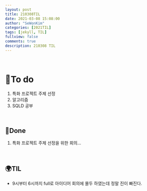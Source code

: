 ```yaml
---
layout: post
title: 210308TIL 
date: 2021-03-08 15:08:00
author: "SeWonKim"
categories: [2021TIL]
tags: [jekyll, TIL]
fullview: false
comments: true
description: 210308 TIL
---
```


&nbsp;
&nbsp;

# 🌱To do

1. 특화 프로젝트 주제 선정
2. 알고리즘 
3. SQLD 공부
   
&nbsp;
&nbsp;

## 🌳Done

1. 특화 프로젝트 주제 선정을 위한 회의...

&nbsp;
&nbsp;

## 🌍TIL

- 9시부터 6시까지 full로 아이디어 회의에 몰두 하였는데 정말 진이 빠진다.
